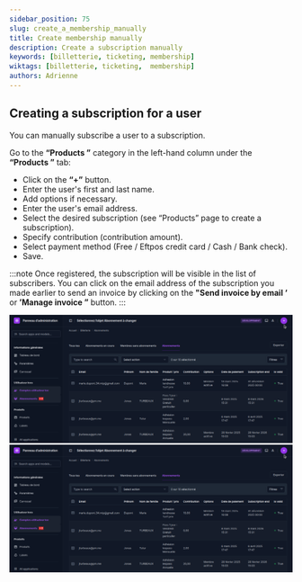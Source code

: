 ```yaml
---
sidebar_position: 75
slug: create_a_membership_manually
title: Create membership manually
description: Create a subscription manually
keywords: [billetterie, ticketing, membership]
wiktags: [billetterie, ticketing,  membership]
authors: Adrienne
---
```


## Creating a subscription for a user

You can manually subscribe a user to a subscription.

Go to the **“Products ”** category in the left-hand column under the **“Products ”** tab:

- Click on the **“+”** button.
- Enter the user's first and last name.
- Add options if necessary.
- Enter the user's email address.
- Select the desired subscription (see “Products” page to create a subscription).
- Specify contribution (contribution amount).
- Select payment method (Free / Eftpos credit card / Cash / Bank check).
- Save.

:::note
Once registered, the subscription will be visible in the list of subscribers. You can click on the email address of the subscription you made earlier to send an invoice by clicking on the **"Send invoice by email ‘** or **’Manage invoice ”** button.
:::

![](/img/abonnement1.png)
![](/img/abonnement1.png)